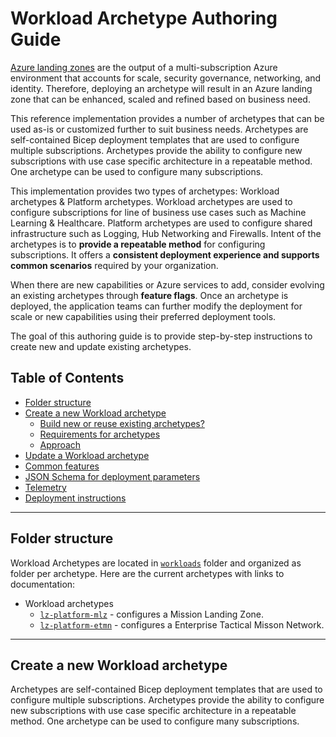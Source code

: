 # Workload Archetype Authoring Guide

[Azure landing zones](https://docs.microsoft.com/azure/cloud-adoption-framework/ready/landing-zone/) are the output of a multi-subscription Azure environment that accounts for scale, security governance, networking, and identity. Therefore, deploying an archetype will result in an Azure landing zone that can be enhanced, scaled and refined based on business need.

This reference implementation provides a number of archetypes that can be used as-is or customized further to suit business needs.  Archetypes are self-contained Bicep deployment templates that are used to configure multiple subscriptions.  Archetypes provide the ability to configure new subscriptions with use case specific architecture in a repeatable method. One archetype can be used to configure many subscriptions.

This implementation provides two types of archetypes:  Workload archetypes & Platform archetypes.  Workload archetypes are used to configure subscriptions for line of business use cases such as Machine Learning & Healthcare.  Platform archetypes are used to configure shared infrastructure such as Logging, Hub Networking and Firewalls.  Intent of the archetypes is to **provide a repeatable method** for configuring subscriptions.  It offers a **consistent deployment experience and supports common scenarios** required by your organization.

When there are new capabilities or Azure services to add, consider evolving an existing archetypes through **feature flags**.  Once an archetype is deployed, the application teams can further modify the deployment for scale or new capabilities using their preferred deployment tools.

The goal of this authoring guide is to provide step-by-step instructions to create new and update existing archetypes.

## Table of Contents

- [Folder structure](#folder-structure)
- [Create a new Workload archetype](#create-a-workload-archetype)
  - [Build new or reuse existing archetypes?](#build-new-or-reuse-existing-archetypes)
  - [Requirements for archetypes](#requirements-for-archetypes)
  - [Approach](#approach)
- [Update a Workload archetype](#update-a-workload-archetype)
- [Common features](#common-features)
- [JSON Schema for deployment parameters](#json-schema-for-deployment-parameters)
- [Telemetry](#telemetry)
- [Deployment instructions](#deployment-instructions)

---

## Folder structure

Workload Archetypes are located in [`workloads`](../../workloads) folder and organized as folder per archetype.  Here are the current archetypes with links to documentation:

- Workload archetypes
  - [`lz-platform-mlz`](hubnetwork-azfw.md) - configures a Mission Landing Zone.
  - [`lz-platform-etmn`](hubnetwork-nva-fortigate.md) - configures a Enterprise Tactical Misson Network.

---

## Create a new Workload archetype

Archetypes are self-contained Bicep deployment templates that are used to configure multiple subscriptions.  Archetypes provide the ability to configure new subscriptions with use case specific architecture in a repeatable method. One archetype can be used to configure many subscriptions.